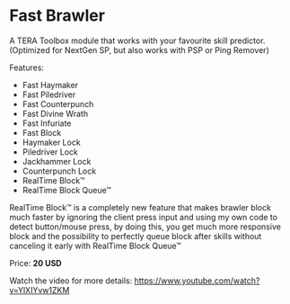 # Fast Brawler

A TERA Toolbox module that works with your favourite skill predictor.
(Optimized for NextGen SP, but also works with PSP or Ping Remover)

Features:
- Fast Haymaker
- Fast Piledriver
- Fast Counterpunch
- Fast Divine Wrath
- Fast Infuriate
- Fast Block
- Haymaker Lock
- Piledriver Lock
- Jackhammer Lock
- Counterpunch Lock
- RealTime Block™
- RealTime Block Queue™

RealTime Block™ is a completely new feature that makes brawler block much faster by ignoring the client press input and using my own code to detect button/mouse press, by doing this, you get much more responsive block and the possibility to perfectly queue block after skills without canceling it early with RealTime Block Queue™

Price: **20 USD**


Watch the video for more details: https://www.youtube.com/watch?v=YlXIYvw1ZKM
